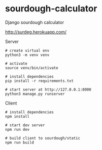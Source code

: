 # sourdough-calculator
Django sourdough calculator

http://surdeg.herokuapp.com/

Server
```
# create virtual env
python3 -m venv venv

# activate
source venv/bin/activate

# install dependencies
pip install -r requirements.txt

# start server at http://127.0.0.1:8000
python3 manage.py runserver
```

Client
```
# install dependencies
npm install

# start dev server
npm run dev

# build client to sourdough/static
npm run build
```
